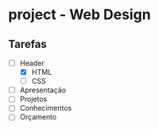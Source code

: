 # project - Web Design
## Tarefas
- [ ] Header
    - [x] HTML
    - [ ] CSS
- [ ] Apresentação
- [ ] Projetos
- [ ] Conhecimentos
- [ ] Orçamento

